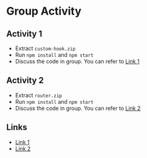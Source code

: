 # Group Activity

## Activity 1

- Extract `custom-hook.zip`
- Run `npm install` and `npm start`
- Discuss the code in group. You can refer to [Link 1](#links)


## Activity 2

- Extract `router.zip`
- Run `npm install` and `npm start`
- Discuss the code in group. You can refer to [Link 2](#links)


## Links
- [Link 1](https://www.robinwieruch.de/react-custom-hook/)
- [Link 2](https://www.robinwieruch.de/react-router/)